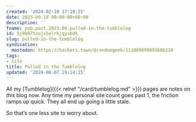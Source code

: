 ```yaml
---
created: '2024-02-10 17:10:25'
date: 2023-09-18 00:00:00+00:00
description: ''
fname: pub.post.2023.09.pulled-in-the-tumblelog
id: 5j9b97toujv5elrkjqysbdk
slug: pulled-in-the-tumblelog
syndication:
  mastodon: https://hackers.town/@randomgeek/111089699893606210
tags:
- site
title: Pulled in the Tumblelog
updated: '2024-08-07 19:14:15'
---
```


All my [Tumblelog]({{< relref "/card/tumblelog.md" >}}) pages are notes on _this_ blog now. Any time my personal site count goes past 1, the friction ramps up quick. They all end up going a little stale.

So that’s one less site to worry about.